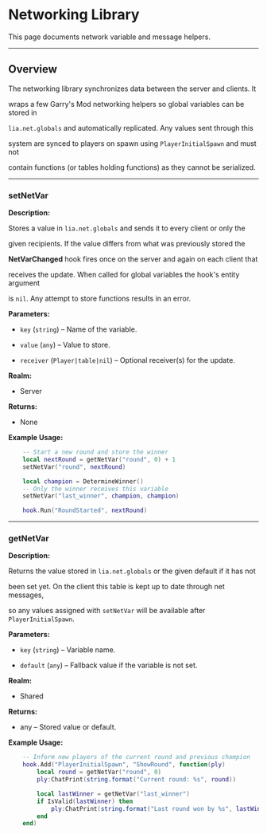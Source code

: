 # Networking Library

This page documents network variable and message helpers.

---

## Overview

The networking library synchronizes data between the server and clients. It

wraps a few Garry's Mod networking helpers so global variables can be stored in

`lia.net.globals` and automatically replicated. Any values sent through this

system are synced to players on spawn using `PlayerInitialSpawn` and must not

contain functions (or tables holding functions) as they cannot be serialized.

---

### setNetVar

**Description:**

Stores a value in `lia.net.globals` and sends it to every client or only the

given recipients. If the value differs from what was previously stored the

**NetVarChanged** hook fires once on the server and again on each client that

receives the update. When called for global variables the hook's entity argument

is `nil`. Any attempt to store functions results in an error.

**Parameters:**

* `key` (`string`) – Name of the variable.


* `value` (`any`) – Value to store.


* `receiver` (`Player|table|nil`) – Optional receiver(s) for the update.


**Realm:**

* Server


**Returns:**

* None


**Example Usage:**

```lua
    -- Start a new round and store the winner
    local nextRound = getNetVar("round", 0) + 1
    setNetVar("round", nextRound)

    local champion = DetermineWinner()
    -- Only the winner receives this variable
    setNetVar("last_winner", champion, champion)

    hook.Run("RoundStarted", nextRound)
```

---

### getNetVar

**Description:**

Returns the value stored in `lia.net.globals` or the given default if it has not

been set yet. On the client this table is kept up to date through net messages,

so any values assigned with `setNetVar` will be available after `PlayerInitialSpawn`.

**Parameters:**

* `key` (`string`) – Variable name.


* `default` (`any`) – Fallback value if the variable is not set.


**Realm:**

* Shared


**Returns:**

* any – Stored value or default.


**Example Usage:**

```lua
    -- Inform new players of the current round and previous champion
    hook.Add("PlayerInitialSpawn", "ShowRound", function(ply)
        local round = getNetVar("round", 0)
        ply:ChatPrint(string.format("Current round: %s", round))

        local lastWinner = getNetVar("last_winner")
        if IsValid(lastWinner) then
            ply:ChatPrint(string.format("Last round won by %s", lastWinner:Name()))
        end
    end)
```
